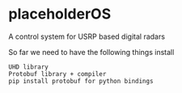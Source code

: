 # placeholderOS
A control system for USRP based digital radars

So far we need to have the following things install

    UHD library
    Protobuf library + compiler
    pip install protobuf for python bindings
